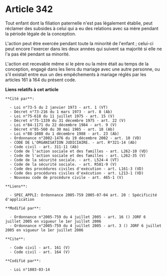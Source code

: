 # Article 342

Tout enfant dont la filiation paternelle n'est pas légalement établie, peut réclamer des subsides à celui qui a eu des
relations avec sa mère pendant la période légale de la conception.

L'action peut être exercée pendant toute la minorité de l'enfant ; celui-ci peut encore l'exercer dans les deux années qui
suivent sa majorité si elle ne l'a pas été pendant sa minorité.

L'action est recevable même si le père ou la mère était au temps de la conception, engagé dans les liens du mariage avec une
autre personne, ou s'il existait entre eux un des empêchements à mariage réglés par les articles 161 à 164 du présent code.

**Liens relatifs à cet article**

	**Cité par**:

	  - Loi n°73-5 du 2 janvier 1973 - art. 1 (VT)
	  - Décret n°73-216 du 1 mars 1973 - art. 8 (Ab)
	  - Loi n°75-618 du 11 juillet 1975 - art. 15 (V)
	  - Décret n°75-1339 du 31 décembre 1975 - art. 22 (V)
	  - Loi n°84-1171 du 22 décembre 1984 - art. 9 (V)
	  - Décret n°85-560 du 30 mai 1985 - art. 18 (Ab)
	  - Loi n°88-1088 du 1 décembre 1988 - art. 23 (Ab)
	  - Ordonnance n°2002-1476 du 19 décembre 2002 - art. 10 (VD)
	  - CODE DE L'ORGANISATION JUDICIAIRE. - art. R*321-14 (Ab)
	  - Code civil - art. 311-11 (Ab)
	  - Code de l'action sociale et des familles - art. L262-10 (VD)
	  - Code de l'action sociale et des familles - art. L262-35 (V)
	  - Code de la sécurité sociale. - art. L524-4 (VT)
	  - Code de la sécurité sociale. - art. R581-9 (V)
	  - Code des procédures civiles d'exécution - art. L161-3 (VD)
	  - Code des procédures civiles d'exécution - art. L213-1 (VD)
	  - Nouveau code de procédure civile - art. 465-1 (V)

	**Liens**:

	  - SPEC_APPLI: Ordonnance 2005-759 2005-07-04 art. 20 : Spécificité d'application

	**Modifié par**:

	  - Ordonnance n°2005-759 du 4 juillet 2005 - art. 16 () JORF 6 juillet 2005 en vigueur le 1er juillet 2006
	  - Ordonnance n°2005-759 du 4 juillet 2005 - art. 3 () JORF 6 juillet 2005 en vigueur le 1er juillet 2006

	**Cite**:

	  - Code civil - art. 161 (V)
	  - Code civil - art. 164 (V)

	**Codifié par**:

	  - Loi n°1803-03-14
